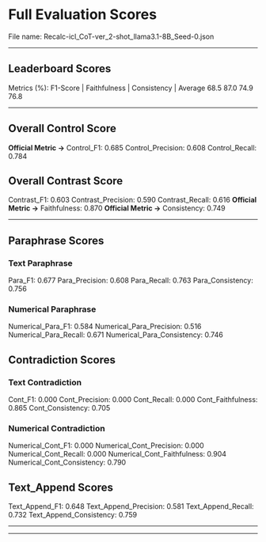 # Full Evaluation Scores

File name: Recalc-icl_CoT-ver_2-shot_llama3.1-8B_Seed-0.json


---

## Leaderboard Scores

Metrics (%): F1-Score | Faithfulness | Consistency | Average
                68.5        87.0          74.9        76.8

---

## Overall Control Score

**Official Metric ->** Control_F1: 0.685
Control_Precision: 0.608
Control_Recall: 0.784

## Overall Contrast Score

Contrast_F1: 0.603
Contrast_Precision: 0.590
Contrast_Recall: 0.616
**Official Metric ->** Faithfulness: 0.870
**Official Metric ->** Consistency: 0.749

---


## Paraphrase Scores


### Text Paraphrase

Para_F1: 0.677
Para_Precision: 0.608
Para_Recall: 0.763
Para_Consistency: 0.756


### Numerical Paraphrase

Numerical_Para_F1: 0.584
Numerical_Para_Precision: 0.516
Numerical_Para_Recall: 0.671
Numerical_Para_Consistency: 0.746


## Contradiction Scores


### Text Contradiction

Cont_F1: 0.000
Cont_Precision: 0.000
Cont_Recall: 0.000
Cont_Faithfulness: 0.865
Cont_Consistency: 0.705


### Numerical Contradiction

Numerical_Cont_F1: 0.000
Numerical_Cont_Precision: 0.000
Numerical_Cont_Recall: 0.000
Numerical_Cont_Faithfulness: 0.904
Numerical_Cont_Consistency: 0.790


## Text_Append Scores

Text_Append_F1: 0.648
Text_Append_Precision: 0.581
Text_Append_Recall: 0.732
Text_Append_Consistency: 0.759

---


---

